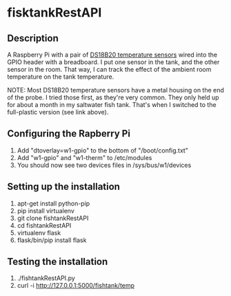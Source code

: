 # fisktankRestAPI

## Description
A Raspberry Pi with a pair of [DS18B20 temperature sensors](https://www.amazon.com/gp/product/B007R9UU5C) wired into the GPIO header with a breadboard.  I put one sensor in the tank, and the other sensor in the room.   That way, I can track the effect of the ambient room temperature on the tank temperature.

NOTE: Most DS18B20 temperature sensors have a metal housing on the end of the probe.  I tried those first, as they're very common.  They only held up for about a month in my saltwater fish tank.   That's when I switched to the full-plastic version (see link above).

## Configuring the Rapberry Pi
1. Add "dtoverlay=w1-gpio" to the bottom of "/boot/config.txt"
1. Add "w1-gpio" and "w1-therm" to /etc/modules
1. You should now see two devices files in /sys/bus/w1/devices

## Setting up the installation
1. apt-get install python-pip
1. pip install virtualenv
1. git clone fishtankRestAPI
1. cd fishtankRestAPI
1. virtualenv flask
1. flask/bin/pip install flask

## Testing the installation
1. ./fishtankRestAPI.py
1.  curl -i http://127.0.0.1:5000/fishtank/temp

